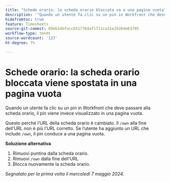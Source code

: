 ```yaml
---
title: "Schede orario: la scheda orario bloccata va a una pagina vuota"
description: '"Quando un utente fa clic su un pin in Workfront che deve passare alla scheda orario, il pin viene invece visualizzato in una pagina vuota. È disponibile una soluzione alternativa.”'
hidefromtoc: true
feature: Timesheets
source-git-commit: 89eb14bfaccb517764af1711ca31e2926de63795
workflow-type: tm+mt
source-wordcount: '123'
ht-degree: 7%

---
```



# Schede orario: la scheda orario bloccata viene spostata in una pagina vuota

Quando un utente fa clic su un pin in Workfront che deve passare alla scheda orario, il pin viene invece visualizzato in una pagina vuota.

Questo perché l’URL della scheda orario è cambiato. Il `/own` alla fine dell’URL non è più l’URL corretto. Se l’utente ha aggiunto un URL che include `/own`, il pin conduce a una pagina vuota.

**Soluzione alternativa**

1. Rimuovi puntina dalla scheda orario.
1. Rimuovi `/own` dalla fine dell’URL
1. Blocca nuovamente la scheda orario.

_Segnalato per la prima volta il mercoledì 7 maggio 2024._

